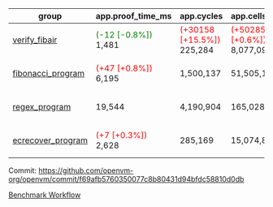 | group | app.proof_time_ms | app.cycles | app.cells_used | leaf.proof_time_ms | leaf.cycles | leaf.cells_used |
| -- | -- | -- | -- | -- | -- | -- |
| [verify_fibair](https://github.com/openvm-org/openvm/blob/benchmark-results/benchmarks-dispatch/refs/heads/feat/optimize-for-loop/verify_fibair-f69afb5760350077c8b80431d94bfdc58810d0db.md) |<span style='color: green'>(-12 [-0.8%])</span> 1,481 | <span style='color: red'>(+30158 [+15.5%])</span> 225,284 | <span style='color: red'>(+50285 [+0.6%])</span> 8,077,097 |- | - | - |
| [fibonacci_program](https://github.com/openvm-org/openvm/blob/benchmark-results/benchmarks-dispatch/refs/heads/feat/optimize-for-loop/fibonacci-f69afb5760350077c8b80431d94bfdc58810d0db.md) |<span style='color: red'>(+47 [+0.8%])</span> 6,195 |  1,500,137 |  51,505,102 |<span style='color: green'>(-19 [-0.1%])</span> 15,519 | <span style='color: red'>(+651538 [+20.5%])</span> 3,823,063 | <span style='color: red'>(+8586355 [+6.7%])</span> 137,445,832 |
| [regex_program](https://github.com/openvm-org/openvm/blob/benchmark-results/benchmarks-dispatch/refs/heads/feat/optimize-for-loop/regex-f69afb5760350077c8b80431d94bfdc58810d0db.md) | 19,544 |  4,190,904 |  165,028,173 |<span style='color: red'>(+242 [+0.8%])</span> 31,488 | <span style='color: red'>(+1217745 [+18.7%])</span> 7,743,758 | <span style='color: red'>(+16428185 [+5.6%])</span> 307,759,974 |
| [ecrecover_program](https://github.com/openvm-org/openvm/blob/benchmark-results/benchmarks-dispatch/refs/heads/feat/optimize-for-loop/ecrecover-f69afb5760350077c8b80431d94bfdc58810d0db.md) |<span style='color: red'>(+7 [+0.3%])</span> 2,628 |  285,169 |  15,074,875 |<span style='color: red'>(+11558 [+27.6%])</span> 53,407 | <span style='color: red'>(+1799674 [+18.7%])</span> 11,447,571 | <span style='color: red'>(+24593085 [+5.6%])</span> 464,545,296 |


Commit: https://github.com/openvm-org/openvm/commit/f69afb5760350077c8b80431d94bfdc58810d0db

[Benchmark Workflow](https://github.com/openvm-org/openvm/actions/runs/12645171080)
